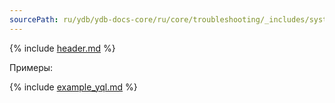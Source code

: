 ```yaml
---
sourcePath: ru/ydb/ydb-docs-core/ru/core/troubleshooting/_includes/system_views/tops.md
---
```


{% include [header.md](tops_header.md) %}

Примеры:

{% include [example_yql.md](tops_example_yql.md) %}

